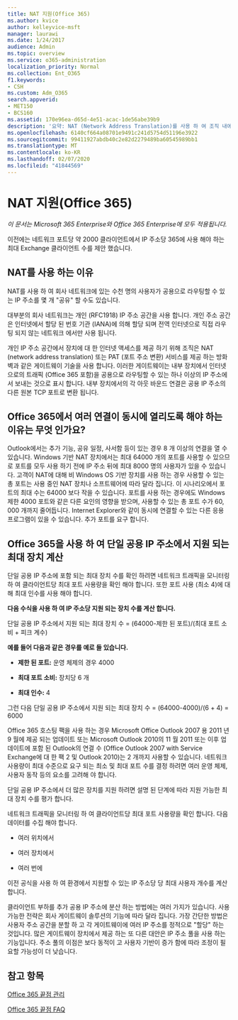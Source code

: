 ```yaml
---
title: NAT 지원(Office 365)
ms.author: kvice
author: kelleyvice-msft
manager: laurawi
ms.date: 1/24/2017
audience: Admin
ms.topic: overview
ms.service: o365-administration
localization_priority: Normal
ms.collection: Ent_O365
f1.keywords:
- CSH
ms.custom: Adm_O365
search.appverid:
- MET150
- BCS160
ms.assetid: 170e96ea-d65d-4e51-acac-1de56abe39b9
description: '요약: NAT (Network Address Translation)를 사용 하 여 조직 내에서 IP 주소당 사용할 수 있는 정확한 클라이언트 수를 대략적으로 결정 하는 방법에 대해 자세히 설명 합니다.'
ms.openlocfilehash: 6140cf664a08701e9491c241d5754d51196e3922
ms.sourcegitcommit: 99411927abdb40c2e82d2279489ba60545989bb1
ms.translationtype: MT
ms.contentlocale: ko-KR
ms.lasthandoff: 02/07/2020
ms.locfileid: "41844569"
---
```

# <a name="nat-support-with-office-365"></a>NAT 지원(Office 365)

*이 문서는 Microsoft 365 Enterprise와 Office 365 Enterprise에 모두 적용됩니다.*

이전에는 네트워크 포트당 약 2000 클라이언트에서 IP 주소당 365에 사용 해야 하는 최대 Exchange 클라이언트 수를 제안 했습니다.
  
## <a name="why-use-nat"></a>NAT를 사용 하는 이유

NAT를 사용 하 여 회사 네트워크에 있는 수천 명의 사용자가 공용으로 라우팅할 수 있는 IP 주소를 몇 개 "공유" 할 수도 있습니다.
  
대부분의 회사 네트워크는 개인 (RFC1918) IP 주소 공간을 사용 합니다. 개인 주소 공간은 인터넷에서 할당 된 번호 기관 (IANA)에 의해 할당 되며 전역 인터넷으로 직접 라우팅 되지 않는 네트워크 에서만 사용 됩니다.
  
개인 IP 주소 공간에서 장치에 대 한 인터넷 액세스를 제공 하기 위해 조직은 NAT (network address translation) 또는 PAT (포트 주소 변환) 서비스를 제공 하는 방화벽과 같은 게이트웨이 기술을 사용 합니다. 이러한 게이트웨이는 내부 장치에서 인터넷으로의 트래픽 (Office 365 포함)을 공용으로 라우팅할 수 있는 하나 이상의 IP 주소에서 보내는 것으로 표시 합니다. 내부 장치에서의 각 아웃 바운드 연결은 공용 IP 주소의 다른 원본 TCP 포트로 변환 됩니다. 
  
## <a name="why-do-you-need-to-have-so-many-connections-open-to-office-365-at-the-same-time"></a>Office 365에서 여러 연결이 동시에 열리도록 해야 하는 이유는 무엇 인가요?

Outlook에서는 추가 기능, 공유 일정, 사서함 등이 있는 경우 8 개 이상의 연결을 열 수 있습니다. Windows 기반 NAT 장치에서는 최대 64000 개의 포트를 사용할 수 있으므로 포트를 모두 사용 하기 전에 IP 주소 뒤에 최대 8000 명의 사용자가 있을 수 있습니다. 고객이 NAT에 대해 비 Windows OS 기반 장치를 사용 하는 경우 사용할 수 있는 총 포트는 사용 중인 NAT 장치나 소프트웨어에 따라 달라 집니다. 이 시나리오에서 포트의 최대 수는 64000 보다 작을 수 있습니다. 포트를 사용 하는 경우에도 Windows 제한 4000 포트와 같은 다른 요인의 영향을 받으며, 사용할 수 있는 총 포트 수가 60, 000 개까지 줄어듭니다. Internet Explorer와 같이 동시에 연결할 수 있는 다른 응용 프로그램이 있을 수 있습니다. 추가 포트를 요구 합니다.
  
## <a name="calculating-maximum-supported-devices-behind-a-single-public-ip-address-with-office-365"></a>Office 365을 사용 하 여 단일 공용 IP 주소에서 지원 되는 최대 장치 계산

단일 공용 IP 주소에 포함 되는 최대 장치 수를 확인 하려면 네트워크 트래픽을 모니터링 하 여 클라이언트당 최대 포트 사용량을 확인 해야 합니다. 또한 포트 사용 (최소 4)에 대해 최대 인수를 사용 해야 합니다. 
  
 **다음 수식을 사용 하 여 IP 주소당 지원 되는 장치 수를 계산 합니다.**
  
단일 공용 IP 주소에서 지원 되는 최대 장치 수 = (64000-제한 된 포트)/(최대 포트 소비 + 피크 계수)
  
 **예를 들어 다음과 같은 경우를 예로 들 있습니다.**
  
- **제한 된 포트:** 운영 체제의 경우 4000

- **최대 포트 소비:** 장치당 6 개

- **최대 인수:** 4

그런 다음 단일 공용 IP 주소에서 지원 되는 최대 장치 수 = (64000-4000)/(6 + 4) = 6000
  
Office 365 호스팅 팩을 사용 하는 경우 Microsoft Office Outlook 2007 용 2011 년 9 월에 제공 되는 업데이트 또는 Microsoft Outlook 2010의 11 월 2011 또는 이후 업데이트에 포함 된 Outlook의 연결 수 (Office Outlook 2007 with Service Exchange에 대 한 팩 2 및 Outlook 2010)는 2 개까지 사용할 수 있습니다. 네트워크 사용량이 최대 수준으로 요구 되는 최소 및 최대 포트 수를 결정 하려면 여러 운영 체제, 사용자 동작 등의 요소를 고려해 야 합니다.
  
단일 공용 IP 주소에서 더 많은 장치를 지원 하려면 설명 된 단계에 따라 지원 가능한 최대 장치 수를 평가 합니다.
  
네트워크 트래픽을 모니터링 하 여 클라이언트당 최대 포트 사용량을 확인 합니다. 다음 데이터를 수집 해야 합니다.
  
- 여러 위치에서
    
- 여러 장치에서
    
- 여러 번에
    
이전 공식을 사용 하 여 환경에서 지원할 수 있는 IP 주소당 당 최대 사용자 개수를 계산 합니다.
  
클라이언트 부하를 추가 공용 IP 주소에 분산 하는 방법에는 여러 가지가 있습니다. 사용 가능한 전략은 회사 게이트웨이 솔루션의 기능에 따라 달라 집니다. 가장 간단한 방법은 사용자 주소 공간을 분할 하 고 각 게이트웨이에 여러 IP 주소를 정적으로 "할당" 하는 것입니다. 많은 게이트웨이 장치에서 제공 하는 또 다른 대안은 IP 주소 풀을 사용 하는 기능입니다. 주소 풀의 이점은 보다 동적이 고 사용자 기반이 증가 함에 따라 조정이 필요할 가능성이 더 낮습니다.
  
## <a name="see-also"></a>참고 항목

[Office 365 끝점 관리](https://support.office.com/article/99cab9d4-ef59-4207-9f2b-3728eb46bf9a)
  
[Office 365 끝점 FAQ](https://support.office.com/article/d4088321-1c89-4b96-9c99-54c75cae2e6d)
